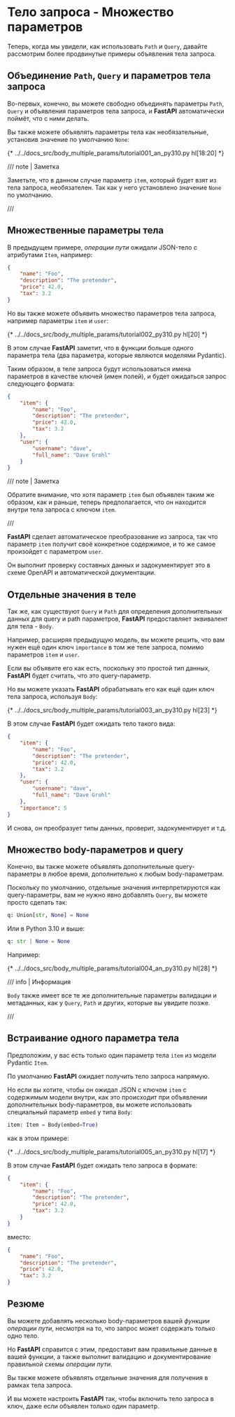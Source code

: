 # Тело запроса - Множество параметров

Теперь, когда мы увидели, как использовать `Path` и `Query`, давайте рассмотрим более продвинутые примеры объявления тела запроса.

## Объединение `Path`, `Query` и параметров тела запроса

Во-первых, конечно, вы можете свободно объединять параметры `Path`, `Query` и объявления параметров тела запроса, и **FastAPI** автоматически поймёт, что с ними делать.

Вы также можете объявлять параметры тела как необязательные, установив значение по умолчанию `None`:

{* ../../docs_src/body_multiple_params/tutorial001_an_py310.py hl[18:20] *}

/// note | Заметка

Заметьте, что в данном случае параметр `item`, который будет взят из тела запроса, необязателен. Так как у него установлено значение `None` по умолчанию.

///

## Множественные параметры тела

В предыдущем примере, *операции пути* ожидали JSON-тело с атрибутами `Item`, например:

```JSON
{
    "name": "Foo",
    "description": "The pretender",
    "price": 42.0,
    "tax": 3.2
}
```

Но вы также можете объявить множество параметров тела запроса, например параметры `item` и `user`:

{* ../../docs_src/body_multiple_params/tutorial002_py310.py hl[20] *}

В этом случае **FastAPI** заметит, что в функции больше одного параметра тела (два параметра, которые являются моделями Pydantic).

Таким образом, в теле запроса будут использоваться имена параметров в качестве ключей (имен полей), и будет ожидаться запрос следующего формата:

```JSON
{
    "item": {
        "name": "Foo",
        "description": "The pretender",
        "price": 42.0,
        "tax": 3.2
    },
    "user": {
        "username": "dave",
        "full_name": "Dave Grohl"
    }
}
```

/// note | Заметка

Обратите внимание, что хотя параметр `item` был объявлен таким же образом, как и раньше, теперь предполагается, что он находится внутри тела запроса с ключом `item`.

///

**FastAPI** сделает автоматическое преобразование из запроса, так что параметр `item` получит своё конкретное содержимое, и то же самое произойдет с параметром `user`.

Он выполнит проверку составных данных и задокументирует это в схеме OpenAPI и автоматической документации.

## Отдельные значения в теле

Так же, как существуют `Query` и `Path` для определения дополнительных данных для query и path параметров, **FastAPI** предоставляет эквивалент для тела - `Body`.

Например, расширяя предыдущую модель, вы можете решить, что вам нужен ещё один ключ `importance` в том же теле запроса, помимо параметров `item` и `user`.

Если вы объявите его как есть, поскольку это простой тип данных, **FastAPI** будет считать, что это query-параметр.

Но вы можете указать **FastAPI** обрабатывать его как ещё один ключ тела запроса, используя `Body`:

{* ../../docs_src/body_multiple_params/tutorial003_an_py310.py hl[23] *}

В этом случае **FastAPI** будет ожидать тело такого вида:

```JSON
{
    "item": {
        "name": "Foo",
        "description": "The pretender",
        "price": 42.0,
        "tax": 3.2
    },
    "user": {
        "username": "dave",
        "full_name": "Dave Grohl"
    },
    "importance": 5
}
```

И снова, он преобразует типы данных, проверит, задокументирует и т.д.

## Множество body-параметров и query

Конечно, вы также можете объявлять дополнительные query-параметры в любое время, дополнительно к любым body-параметрам.

Поскольку по умолчанию, отдельные значения интерпретируются как query-параметры, вам не нужно явно добавлять `Query`, вы можете просто сделать так:

```Python
q: Union[str, None] = None
```

Или в Python 3.10 и выше:

```Python
q: str | None = None
```

Например:

{* ../../docs_src/body_multiple_params/tutorial004_an_py310.py hl[28] *}

/// info | Информация

`Body` также имеет все те же дополнительные параметры валидации и метаданных, как у `Query`, `Path` и других, которые вы увидите позже.

///

## Встраивание одного параметра тела

Предположим, у вас есть только один параметр тела `item` из модели Pydantic `Item`.

По умолчанию **FastAPI** ожидает получить тело запроса напрямую.

Но если вы хотите, чтобы он ожидал JSON с ключом `item` с содержимым модели внутри, как это происходит при объявлении дополнительных body-параметров, вы можете использовать специальный параметр `embed` у типа `Body`:

```Python
item: Item = Body(embed=True)
```

как в этом примере:

{* ../../docs_src/body_multiple_params/tutorial005_an_py310.py hl[17] *}

В этом случае **FastAPI** будет ожидать тело запроса в формате:

```JSON hl_lines="2"
{
    "item": {
        "name": "Foo",
        "description": "The pretender",
        "price": 42.0,
        "tax": 3.2
    }
}
```

вместо:

```JSON
{
    "name": "Foo",
    "description": "The pretender",
    "price": 42.0,
    "tax": 3.2
}
```

## Резюме

Вы можете добавлять несколько body-параметров вашей *функции операции пути*, несмотря на то, что запрос может содержать только одно тело.

Но **FastAPI** справится с этим, предоставит вам правильные данные в вашей функции, а также выполнит валидацию и документирование правильной схемы *операции пути*.

Вы также можете объявлять отдельные значения для получения в рамках тела запроса.

И вы можете настроить **FastAPI** так, чтобы включить тело запроса в ключ, даже если объявлен только один параметр.
